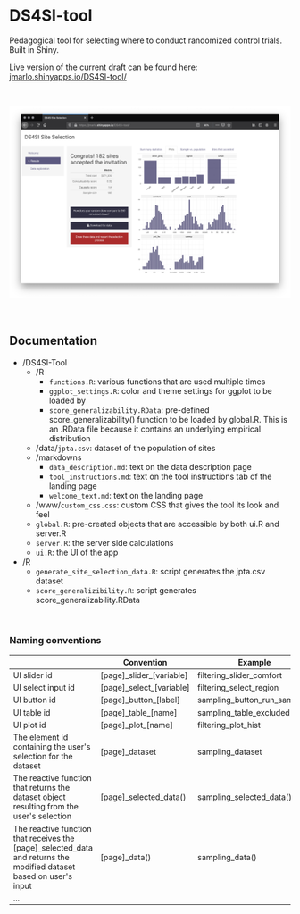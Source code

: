 # DS4SI-tool
Pedagogical tool for selecting where to conduct randomized control trials. Built in Shiny.

Live version of the current draft can be found here: [jmarlo.shinyapps.io/DS4SI-tool/](https://jmarlo.shinyapps.io/DS4SI-tool/)

<br>

![](screenshot.png)

<br>

## Documentation

- /DS4SI-Tool
  - /R
    - `functions.R`: various functions that are used multiple times
    - `ggplot_settings.R`: color and theme settings for ggplot to be loaded by
    - `score_generalizability.RData`: pre-defined score_generalizability() function to be loaded by global.R. This is an .RData file because it contains an underlying empirical distribution
  - /data/`jpta.csv`: dataset of the population of sites
  - /markdowns
    - `data_description.md`: text on the data description page
    - `tool_instructions.md`: text on the tool instructions tab of the landing page
    - `welcome_text.md`: text on the landing page
  - /www/`custom_css.css`: custom CSS that gives the tool its look and feel
  - `global.R`: pre-created objects that are accessible by both ui.R and server.R
  - `server.R`: the server side calculations
  - `ui.R`: the UI of the app
- /R
  - `generate_site_selection_data.R`: script generates the jpta.csv dataset
  - `score_generalizibility.R`: script generates score_generalizability.RData

<br>

### Naming conventions

|                                                                                                                     | Convention                | Example                      |
|---------------------------------------------------------------------------------------------------------------------|---------------------------|------------------------------|
| UI slider id                                                                                                        | [page]_slider\_[variable] | filtering_slider_comfort     |
| UI select input id                                                                                                  | [page]_select\_[variable] | filtering_select_region      |
| UI button id                                                                                                        | [page]_button\_[label]    | sampling_button_run_sampling |
| UI table id                                                                                                         | [page]_table\_[name]      | sampling_table_excluded      |
| UI plot id                                                                                                          | [page]_plot\_[name]       | filtering_plot_hist          |
| The element id containing the user's selection for the dataset                                                      | [page]_dataset            | sampling_dataset             |
| The reactive function that returns the dataset object resulting from the user's selection                           | [page]_selected\_data()   | sampling_selected_data()     |
| The reactive function that receives the [page]_selected_data and returns the modified dataset based on user's input | [page]_data()             | sampling_data()              |
| ...                                                                                                                 |                           |                              |